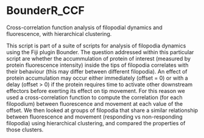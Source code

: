 # BounderR_CCF
Cross-correlation function analysis of filopodial dynamics and fluorescence, with hierarchical clustering.

This script is part of a suite of scripts for analysis of filopodia dynamics using the Fiji plugin Bounder. The question addressed within this particular script are whether the accummulation of protein of interest (measured by protein fluorescence intensity) inside the tips of filopodia correlates with their behaviour (this may differ between different filopodia). An effect of protein accumulation may occur either immediately (offset = 0) or with a delay (offset > 0) if the protein requires time to activate other downstream effectors before exerting its effect on tip movement. For this reason we used a cross-correlation function to compute the correlation (for each filopodium) between fluorescence and movement at each value of the offset. We then looked at groups of filopodia that share a similar relationship between fluorescence and movement (responding vs non-responding filopodia) using hierarchical clustering, and compared the properties of those clusters.
